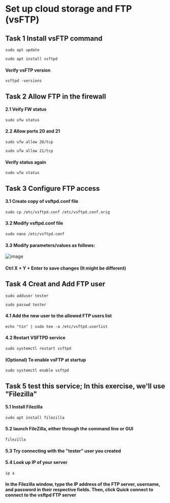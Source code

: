 # Set up cloud storage and FTP (vsFTP)
## Task 1 Install vsFTP command

``sudo apt update`` 

``sudo apt install vsftpd``

#### Verify vsFTP version 

``vsftpd -versions``

## Task 2 Allow FTP in the firewall

#### 2.1 Veify FW status

``sudo ufw status``

#### 2.2 Allow ports 20 and 21

``sudo ufw allow 20/tcp``

``sudo ufw allow 21/tcp``

#### Verify status again

``sudo ufw status``

## Task 3 Configure FTP access

#### 3.1 Create copy of vsftpd.conf file

``sudo cp /etc/vsftpd.conf /etc/vsftpd.conf.orig``

#### 3.2 Modify vsftpd.conf file

``sudo nano /etc/vsftpd.conf``

#### 3.3 Modify parameters/values as follows:
![image](https://user-images.githubusercontent.com/121900164/214267691-1fdc09e4-430b-4e57-bdc6-f9509527c567.png)

#### Ctrl X + Y + Enter to save changes (It might be different)

## Task 4 Creat and Add FTP user

``sudo adduser tester``

``sudo passwd tester``

#### 4.1 Add the new user to the allowed FTP users list

``echo "tin" | sudo tee -a /etc/vsftpd.userlist``

#### 4.2 Restart VSFTPD service

``sudo systemctl restart vsftpd``

#### (Optional) To enable vsFTP at startup

``sudo systemctl enable vsftpd``

## Task 5 test this service; In this exercise, we'll use "Filezilla"

#### 5.1 Install Filezilla

``sudo apt install filezilla``

#### 5.2 launch FileZilla, either through the command line or GUI
``filezilla``

#### 5.3 Try connecting with the "tester" user you created

#### 5.4 Look up IP of your server 

``ip a``

#### In the Filezilla window, type the IP address of the FTP server, username, and password in their respective fields. Then, click Quick connect to connect to the vsftpd FTP server
